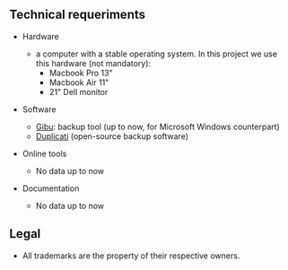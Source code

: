 ## Technical requeriments ##

* Hardware
    - a computer with a stable operating system. In this project we use this hardware (not mandatory):
        - Macbook Pro 13"
        - Macbook Air 11"
        - 21" Dell monitor
* Software
     - [Gibu](https://gibu.futureglobe.de/#download): backup tool (up to now, for Microsoft Windows counterpart)
     - [Duplicati](https://www.duplicati.com/) (open-source backup software)

* Online tools
     - No data up to now
     
* Documentation
     - No data up to now
     
## Legal ##

* All trademarks are the property of their respective owners.